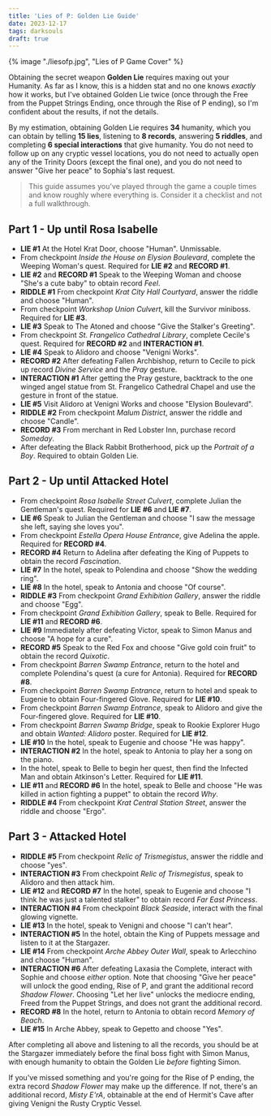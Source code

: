 ```yaml
---
title: 'Lies of P: Golden Lie Guide'
date: 2023-12-17
tags: darksouls
draft: true
---
```


{% image "./liesofp.jpg", "Lies of P Game Cover" %}

Obtaining the secret weapon **Golden Lie** requires maxing out your Humanity. As far as I know, this is a hidden stat and no one knows _exactly_ how it works, but I've obtained Golden Lie twice (once through the Free from the Puppet Strings Ending, once through the Rise of P ending), so I'm confident about the results, if not the details.

By my estimation, obtaining Golden Lie requires **34** humanity, which you can obtain by telling **15 lies**, listening to **8 records**, answering **5 riddles**, and completing **6 special interactions** that give humanity. You do not need to follow up on any cryptic vessel locations, you do not need to actually open any of the Trinity Doors (except the final one), and you do not need to answer "Give her peace" to Sophia's last request.

> This guide assumes you've played through the game a couple times and know roughly where everything is. Consider it a checklist and not a full walkthrough.

## Part 1 - Up until Rosa Isabelle

 - **LIE #1** At the Hotel Krat Door, choose "Human". Unmissable.
 - From checkpoint _Inside the House on Elysion Boulevard_, complete the Weeping Woman's quest. Required for **LIE #2** and **RECORD #1**.
 - **LIE #2** and **RECORD #1** Speak to the Weeping Woman and choose "She's a cute baby" to obtain record _Feel_.
 - **RIDDLE #1** From checkpoint _Krat City Hall Courtyard_, answer the riddle and choose "Human".
 - From checkpoint _Workshop Union Culvert_, kill the Survivor miniboss. Required for **LIE #3**.
 - **LIE #3** Speak to The Atoned and choose "Give the Stalker's Greeting".
 - From checkpoint _St. Frangelico Cathedral Library_, complete Cecile's quest. Required for **RECORD #2** and **INTERACTION #1**.
 - **LIE #4** Speak to Alidoro and choose "Venigni Works".
 - **RECORD #2** After defeating Fallen Archbishop, return to Cecile to pick up record _Divine Service_ and the _Pray_ gesture.
 - **INTERACTION #1** After getting the Pray gesture, backtrack to the one winged angel statue from St. Frangelico Cathedral Chapel and use the gesture in front of the statue.
 - **LIE #5** Visit Alidoro at Venigni Works and choose "Elysion Boulevard".
 - **RIDDLE #2** From checkpoint _Malum District_, answer the riddle and choose "Candle".
 - **RECORD #3** From merchant in Red Lobster Inn, purchase record _Someday_.
 - After defeating the Black Rabbit Brotherhood, pick up the _Portrait of a Boy_. Required to obtain Golden Lie.

## Part 2 - Up until Attacked Hotel

 - From checkpoint _Rosa Isabelle Street Culvert_, complete Julian the Gentleman's quest. Required for **LIE #6** and **LIE #7**.
 - **LIE #6** Speak to Julian the Gentleman and choose "I saw the message she left, saying she loves you".
 - From checkpoint _Estella Opera House Entrance_, give Adelina the apple. Required for **RECORD #4**.
 - **RECORD #4** Return to Adelina after defeating the King of Puppets to obtain the record _Fascination_.
 - **LIE #7** In the hotel, speak to Polendina and choose "Show the wedding ring".
 - **LIE #8** In the hotel, speak to Antonia and choose "Of course".
 - **RIDDLE #3** From checkpoint _Grand Exhibition Gallery_, answer the riddle and choose "Egg".
 - From checkpoint _Grand Exhibition Gallery_, speak to Belle. Required for **LIE #11** and **RECORD #6**.
 - **LIE #9** Immediately after defeating Victor, speak to Simon Manus and choose "A hope for a cure".
 - **RECORD #5** Speak to the Red Fox and choose "Give gold coin fruit" to obtain the record _Quixotic_.
 - From checkpoint _Barren Swamp Entrance_, return to the hotel and complete Polendina's quest (a cure for Antonia). Required for **RECORD #8**.
 - From checkpoint _Barren Swamp Entrance_, return to hotel and speak to Eugenie to obtain Four-fingered Glove. Required for **LIE #10**.
 - From checkpoint _Barren Swamp Entrance_, speak to Alidoro and give the Four-fingered glove. Required for **LIE #10**.
 - From checkpoint _Barren Swamp Bridge_, speak to Rookie Explorer Hugo and obtain _Wanted: Alidoro_ poster. Required for **LIE #12**.
 - **LIE #10** In the hotel, speak to Eugenie and choose "He was happy".
 - **INTERACTION #2** In the hotel, speak to Antonia to play her a song on the piano.
 - In the hotel, speak to Belle to begin her quest, then find the Infected Man and obtain Atkinson's Letter. Required for **LIE #11**.
 - **LIE #11** and **RECORD #6** In the hotel, speak to Belle and choose "He was killed in action fighting a puppet" to obtain the record _Why_.
 - **RIDDLE #4** From checkpoint _Krat Central Station Street_, answer the riddle and choose "Ergo".

## Part 3 - Attacked Hotel

 - **RIDDLE #5** From checkpoint _Relic of Trismegistus_, answer the riddle and choose "yes".
 - **INTERACTION #3** From checkpoint _Relic of Trismegistus_, speak to Alidoro and then attack him.
 - **LIE #12** and **RECORD #7** In the hotel, speak to Eugenie and choose "I think he was just a talented stalker" to obtain record _Far East Princess_.
 - **INTERACTION #4** From checkpoint _Black Seaside_, interact with the final glowing vignette.
 - **LIE #13** In the hotel, speak to Venigni and choose "I can't hear".
 - **INTERACTION #5** In the hotel, obtain the King of Puppets message and listen to it at the Stargazer.
 - **LIE #14** From checkpoint _Arche Abbey Outer Wall_, speak to Arlecchino and choose "Human".
 - **INTERACTION #6** After defeating Laxasia the Complete, interact with Sophie and choose _either_ option. Note that choosing "Give her peace" will unlock the good ending, Rise of P, and grant the additional record _Shadow Flower_. Choosing "Let her live" unlocks the mediocre ending, Freed from the Puppet Strings, and does not grant the additional record.
 - **RECORD #8** In the hotel, return to Antonia to obtain record _Memory of Beach_.
 - **LIE #15** In Arche Abbey, speak to Gepetto and choose "Yes".

After completing all above and listening to all the records, you should be at the Stargazer immediately before the final boss fight with Simon Manus, with enough humanity to obtain the Golden Lie _before_ fighting Simon.

If you've missed something and you're going for the Rise of P ending, the extra record _Shadow Flower_ may make up the difference. If not, there's an additional record, _Misty E'rA_, obtainable at the end of Hermit's Cave after giving Venigni the Rusty Cryptic Vessel.
